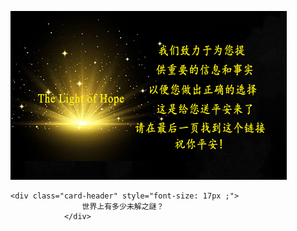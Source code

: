 

![enter image description here](/anh/gu.jpg) 

    <div class="card-header" style="font-size: 17px ;">
                    世界上有多少未解之謎？
                </div>


